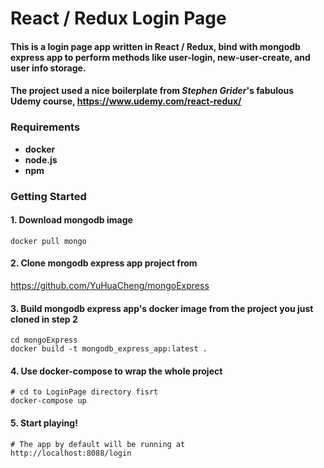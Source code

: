 # React / Redux Login Page 
 
#### This is a login page app written in React / Redux, bind with mongodb express app to perform methods like user-login, new-user-create, and user info storage.     

#### The project used a nice boilerplate from *Stephen Grider*'s fabulous Udemy course, https://www.udemy.com/react-redux/

 
### Requirements
 
 * **docker** 
 * **node.js**
 * **npm**
 
### Getting Started

#### 1. Download mongodb image 
    
    docker pull mongo

#### 2. Clone mongodb express app project from 

https://github.com/YuHuaCheng/mongoExpress
        
#### 3. Build mongodb express app's docker image from the project you just cloned in step 2
    cd mongoExpress
    docker build -t mongodb_express_app:latest .
    
#### 4. Use docker-compose to wrap the whole project
    # cd to LoginPage directory fisrt
    docker-compose up
    
#### 5. Start playing!   
    # The app by default will be running at 
    http://localhost:8088/login